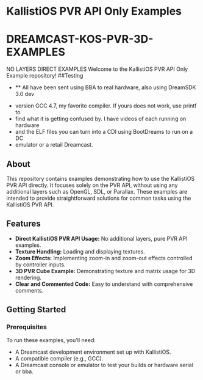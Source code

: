 # KallistiOS PVR API Only Examples
# DREAMCAST-KOS-PVR-3D-EXAMPLES
NO LAYERS DIRECT EXAMPLES
Welcome to the KallistiOS PVR API Only Example repository!
##Testing 
- ** All have been sent using BBA to real hardware, also using DreamSDK 3.0 dev
 * version GCC 4.7, my favorite compiler. If yours does not work, use printf to
 * find what it is getting confused by. I have videos of each running on hardware
 * and the ELF files you can turn into a CDI using BootDreams to run on a DC
 * emulator or a retail Dreamcast.
## About

This repository contains examples demonstrating how to use the KallistiOS PVR API directly. It focuses solely on the PVR API, without using any additional layers such as OpenGL, SDL, or Parallax. These examples are intended to provide straightforward solutions for common tasks using the KallistiOS PVR API.

## Features

- **Direct KallistiOS PVR API Usage:** No additional layers, pure PVR API examples.
- **Texture Handling:** Loading and displaying textures.
- **Zoom Effects:** Implementing zoom-in and zoom-out effects controlled by controller inputs.
- **3D PVR Cube Example:** Demonstrating texture and matrix usage for 3D rendering.
- **Clear and Commented Code:** Easy to understand with comprehensive comments.

## Getting Started

### Prerequisites

To run these examples, you'll need:

- A Dreamcast development environment set up with KallistiOS.
- A compatible compiler (e.g., GCC).
- A Dreamcast console or emulator to test your builds or hardware serial or bba.

